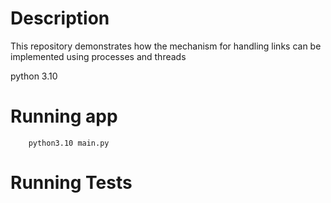 # Description   
This repository demonstrates how the mechanism for handling links can be implemented using processes and threads

python 3.10

# Running app
```shell
    python3.10 main.py
```
# Running Tests
```shell

```